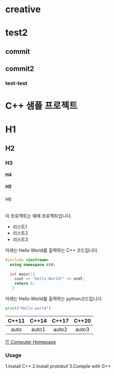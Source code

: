 # creative
# test2
## commit
## commit2
### test-test

# C++ 샘플 프로젝트
# H1
## H2
### H3
#### H4
##### H5
###### H6
이 프로젝트는 예제 프로젝트입니다.

- 리스트1
- 리스트2
- 리스트3

아래는 Hello World를 출력하는 C++ 코드입니다.
```cpp
#include <iostream>
  using namespace std;
  
  int main(){
    cout << "Hello World!" << endl;
    return 0;
   }
```
아래는 Hello World를 출력하는 python코드입니다.
```python
print("Hello world")
```
| C++11 | C++14 | C++17 | C++20 |
|:---:|:---:|:---:|:---:|
| auto | auto1 | auto2 | auto3 |

[IT Computer Homepage](http://it.jbnu.ac.kr)

### Usage
1.Install C++
2.Install protobuf
3.Compile with G++
